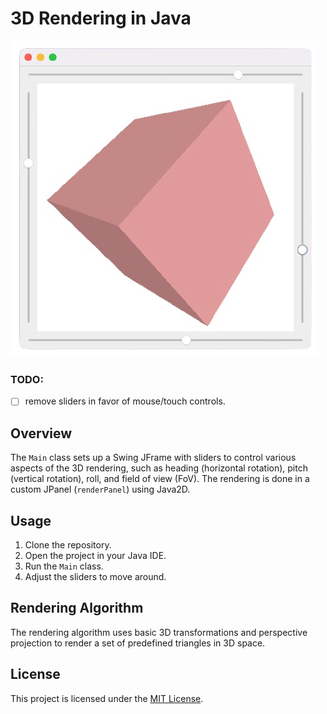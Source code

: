 # 3D Rendering in Java

<img src="doc/demo.png">

### TODO:

- [ ] remove sliders in favor of mouse/touch controls.

## Overview

The `Main` class sets up a Swing JFrame with sliders to control various aspects of the 3D rendering, such as heading (horizontal rotation), pitch (vertical rotation), roll, and field of view (FoV). The rendering is done in a custom JPanel (`renderPanel`) using Java2D.

## Usage

1. Clone the repository.
2. Open the project in your Java IDE.
3. Run the `Main` class.
4. Adjust the sliders to move around.

## Rendering Algorithm

The rendering algorithm uses basic 3D transformations and perspective projection to render a set of predefined triangles in 3D space.

## License

This project is licensed under the [MIT License](LICENSE).
